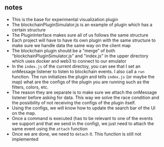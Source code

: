 ## notes
- This is the base for experimental visualization plugin
- The blockchainPluginSimulator.js is an example of plugin which has a certain structure
- The PluginInterface makes sure all of us follows the same structure
- Each project will have to have its own plugin with the same structure to make sure we handle data the same way on the client map
- The blockchain plugin should be a "merge" of both "blockchainPluginSimulator.js" and "index.js" in the upper directory which uses docker and web3 to connect to our emulator
- In the `index.js` of the current directoy, you can see that I set an onMessage listener to listen to blockchain events. I also call a `run` function. The run initializes the plugin and tells `index.js` (or maybe the map) what are the configs of the plugin you are running such as the filters, colors, etc.
- The reason they are separate is to make sure we attach the onMessage listener before asking for data. This way we solve the race condition and the possibility of not receiving the configs of the plugin itself.
- Using the configs, we will know how to update the search bar of the UI on the map.
- Once a command is executed (has to be relevant to one of the events we support and that we send in the config), we just need to attach the same event using the `attach` function
- Once we are done, we need to `detach` it. This function is still not implemented
